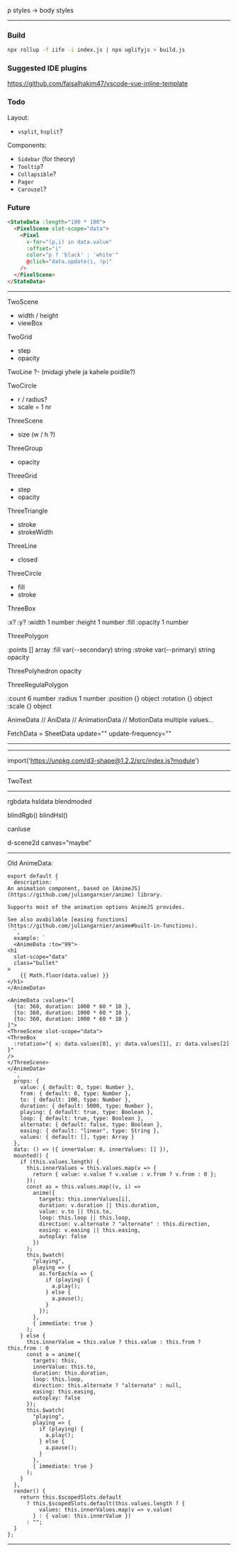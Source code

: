 p styles -> body styles

---

### Build

```sh
npx rollup -f iife -i index.js | npx uglifyjs > build.js
```

### Suggested IDE plugins

https://github.com/faisalhakim47/vscode-vue-inline-template

### Todo

Layout:

- `vsplit`, `hsplit`?

Components:

- `Sidebar` (for theory)
- `Tooltip`?
- `Collapsible`?
- `Pager`
- `Carousel`?

### Future

```html
<StateData :length="100 * 100">
  <PixelScene slot-scope="data">
    <Pixel
      v-for="(p,i) in data.value"
      :offset="i"
      color="p ? 'black' : 'white'"
      @click="data.update(i, !p)"
    />
  </PixelScene>
</StateData>
```

---

TwoScene
- width / height
- viewBox

TwoGrid
- step
- opacity

TwoLine
?- (midagi yhele ja kahele poidile?)

TwoCircle
- r / radius?
- scale = 1 nr

ThreeScene
- size (w / h ?)

ThreeGroup
- opacity

ThreeGrid
- step
- opacity

ThreeTriangle
- stroke
- strokeWidth

ThreeLine 
- closed

ThreeCircle
- fill
- stroke

ThreeBox

:x?
:y?
:width	1	number
:height	1	number
:fill
:opacity	1	number

ThreePolygon

:points	[]	array
:fill	var(--secondary)	string
:stroke	var(--primary)	string
opacity 

ThreePolyhedron
 opacity

ThreeRegulaPolygon

:count	6	number
:radius	1	number
:position	{}	object
:rotation	{}	object
:scale	{}	object

AnimeData // AniData // AnimationData // MotionData
multiple values...

FetchData = SheetData
update=""
update-frequency=""

---

<StateData :length="3">
  <TwoScene slot-scope="data">
    <circle
      v-for="(x,i) in data.value"
      :key="i"
      :cx="i - 1"
      r="0.5"
      :fill="
      data.value[i] ? 'var(--red)' : 'var(--primary)'
      "
      @click="data.update(i, 1 - data.value[i])"
    />
  </TwoScene>
</StateData>

---

import('https://unpkg.com/d3-shape@1.2.2/src/index.js?module')

---

TwoText

---

rgbdata
hsldata
blendmoded

blindRgb()
blindHsl()

canIuse

d-scene2d canvas="maybe"

---

Old AnimeData:


```
export default {
  description: `
An animation component, based on [AnimeJS](https://github.com/juliangarnier/anime) library.

Supports most of the animation options AnimeJS provides.

See also avabilable [easing functions](https://github.com/juliangarnier/anime#built-in-functions). 
  `,
  example: `
  <AnimeData :to="99">
<h1
  slot-scope="data"
  class="bullet"
>
    {{ Math.floor(data.value) }}
</h1>
</AnimeData>

<AnimeData :values="[
  {to: 360, duration: 1000 * 60 * 10 },
  {to: 360, duration: 1000 * 60 * 10 },
  {to: 360, duration: 1000 * 60 * 10 }
]">
<ThreeScene slot-scope="data">
<ThreeBox
  :rotation="{ x: data.values[0], y: data.values[1], z: data.values[2] }"
/>
</ThreeScene>
</AnimeData>
  `,
  props: {
    value: { default: 0, type: Number },
    from: { default: 0, type: Number },
    to: { default: 100, type: Number },
    duration: { default: 5000, type: Number },
    playing: { default: true, type: Boolean },
    loop: { default: true, type: Boolean },
    alternate: { default: false, type: Boolean },
    easing: { default: "linear", type: String },
    values: { default: [], type: Array }
  },
  data: () => ({ innerValue: 0, innerValues: [] }),
  mounted() {
    if (this.values.length) {
      this.innerValues = this.values.map(v => {
        return { value: v.value ? v.value : v.from ? v.from : 0 };
      });
      const as = this.values.map((v, i) =>
        anime({
          targets: this.innerValues[i],
          duration: v.duration || this.duration,
          value: v.to || this.to,
          loop: this.loop || this.loop,
          direction: v.alternate ? "alternate" : this.direction,
          easing: v.easing || this.easing,
          autoplay: false
        })
      );
      this.$watch(
        "playing",
        playing => {
          as.forEach(a => {
            if (playing) {
              a.play();
            } else {
              a.pause();
            }
          });
        },
        { immediate: true }
      );
    } else {
      this.innerValue = this.value ? this.value : this.from ? this.from : 0
      const a = anime({
        targets: this,
        innerValue: this.to,
        duration: this.duration,
        loop: this.loop,
        direction: this.alternate ? "alternate" : null,
        easing: this.easing,
        autoplay: false
      });
      this.$watch(
        "playing",
        playing => {
          if (playing) {
            a.play();
          } else {
            a.pause();
          }
        },
        { immediate: true }
      );
    }
  },
  render() {
    return this.$scopedSlots.default
      ? this.$scopedSlots.default(this.values.length ? {
          values: this.innerValues.map(v => v.value)
        } : { value: this.innerValue })
      : "";
  }
};
```

---

<array-data :length="10" :dimensions="2">
  <three-scene slot-scope="data">
<three-group
    :rotation="{ y: -0.5, x: 0.5 }"
    :scale="{x: 0.5,y: 0.5, z: 0.5}"
  >
<three-group v-for="(col, x) in data.value">
  <three-box
    v-for="(value, y) in col"
    :key="x * y"
    :position="{ x: 4 / 10 * x - 2, y: 4 / 10 * y - 2 }"
    :width="4 / 10"
    :height="4 / 10"
    :depth="4 / 10"
  />
  </three-group>
  </three-group>
  </three-scene>
</array-data>